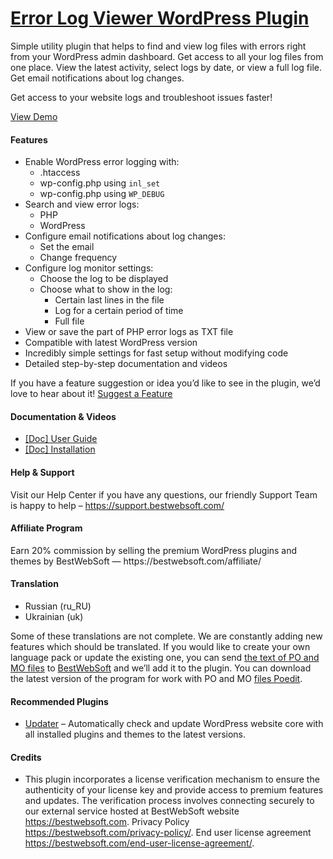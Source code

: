 <a href="https://bestwebsoft.com/products/wordpress/plugins/error-log-viewer/" target=_blank>Error Log Viewer WordPress Plugin</a>
========================

<p>Simple utility plugin that helps to find and view log files with errors right from your WordPress admin dashboard. Get access to all your log files from one place. View the latest activity, select logs by date, or view a full log file. Get email notifications about log changes.</p>
<p>Get access to your website logs and troubleshoot issues faster!</p>
<p><a href="https://bestwebsoft.com/demo-error-log-viewer/?ref=readme" rel="nofollow ugc">View Demo</a></p>
<p><span class="embed-youtube" style="text-align:center; display: block;"></span></p>
<h4>Features</h4>
<ul>
<li>Enable WordPress error logging with:
<ul>
<li>.htaccess</li>
<li>wp-config.php using <code>inl_set</code></li>
<li>wp-config.php using <code>WP_DEBUG</code></li>
</ul>
</li>
<li>Search and view error logs:
<ul>
<li>PHP</li>
<li>WordPress</li>
</ul>
</li>
<li>Configure email notifications about log changes:
<ul>
<li>Set the email</li>
<li>Change frequency</li>
</ul>
</li>
<li>Configure log monitor settings:
<ul>
<li>Choose the log to be displayed</li>
<li>Choose what to show in the log:
<ul>
<li>Certain last lines in the file</li>
<li>Log for a certain period of time</li>
<li>Full file</li>
</ul>
</li>
</ul>
</li>
<li>View or save the part of PHP error logs as TXT file</li>
<li>Compatible with latest WordPress version</li>
<li>Incredibly simple settings for fast setup without modifying code</li>
<li>Detailed step-by-step documentation and videos</li>
</ul>
<p>If you have a feature suggestion or idea you&#8217;d like to see in the plugin, we&#8217;d love to hear about it! <a href="https://support.bestwebsoft.com/hc/en-us/requests/new" rel="nofollow ugc">Suggest a Feature</a></p>
<h4>Documentation &amp; Videos</h4>
<ul>
<li><a href="https://bestwebsoft.com/documentation/error-log-viewer/error-log-viewer-user-guide/" rel="nofollow ugc">[Doc] User Guide</a></li>
<li><a href="https://bestwebsoft.com/documentation/how-to-install-a-wordpress-product/how-to-install-a-wordpress-plugin/" rel="nofollow ugc">[Doc] Installation</a></li>
</ul>
<h4>Help &amp; Support</h4>
<p>Visit our Help Center if you have any questions, our friendly Support Team is happy to help &#8211; <a href="https://support.bestwebsoft.com/" rel="nofollow ugc">https://support.bestwebsoft.com/</a></p>
<h4>Affiliate Program</h4>
<p>Earn 20% commission by selling the premium WordPress plugins and themes by BestWebSoft — https://bestwebsoft.com/affiliate/</p>
<h4>Translation</h4>
<ul>
<li>Russian (ru_RU)</li>
<li>Ukrainian (uk)</li>
</ul>
<p>Some of these translations are not complete. We are constantly adding new features which should be translated. If you would like to create your own language pack or update the existing one, you can send <a href="https://codex.wordpress.org/Translating_WordPress" rel="nofollow ugc">the text of PO and MO files</a> to <a href="https://support.bestwebsoft.com/hc/en-us/requests/new" rel="nofollow ugc">BestWebSoft</a> and we&#8217;ll add it to the plugin. You can download the latest version of the program for work with PO and MO <a href="https://www.poedit.net/download.php" rel="nofollow ugc">files Poedit</a>.</p>
<h4>Recommended Plugins</h4>
<ul>
<li><a href="https://bestwebsoft.com/products/wordpress/plugins/updater/?k=e2d89a7eca0a903ab58d99e7ffa3b510" rel="nofollow ugc">Updater</a> &#8211; Automatically check and update WordPress website core with all installed plugins and themes to the latest versions.</li>
</ul>
<h4>Credits</h4>
<ul>
<li>This plugin incorporates a license verification mechanism to ensure the authenticity of your license key and provide access to premium features and updates. The verification process involves connecting securely to our external service hosted at BestWebSoft website <a href="https://bestwebsoft.com" rel="nofollow ugc">https://bestwebsoft.com</a>. Privacy Policy <a href="https://bestwebsoft.com/privacy-policy/" rel="nofollow ugc">https://bestwebsoft.com/privacy-policy/</a>. End user license agreement <a href="https://bestwebsoft.com/end-user-license-agreement/" rel="nofollow ugc">https://bestwebsoft.com/end-user-license-agreement/</a>.</li>
</ul>
